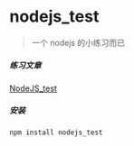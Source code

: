 # nodejs_test

> 一个 nodejs 的小练习而已

##### 练习文章

[NodeJS_test][1]

##### 安装

	npm install nodejs_test



[1]: "nodejs"